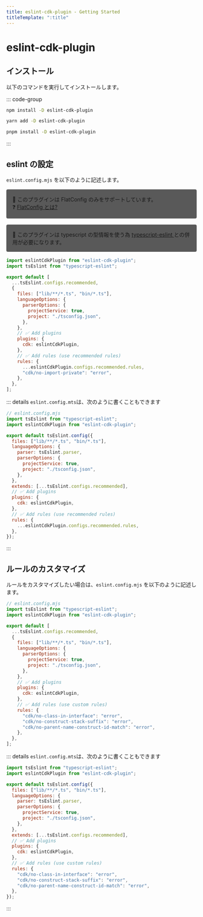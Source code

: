 ```yaml
---
title: eslint-cdk-plugin - Getting Started
titleTemplate: ":title"
---
```


# eslint-cdk-plugin

## インストール

以下のコマンドを実行してインストールします。

::: code-group

```sh [npm]
npm install -D eslint-cdk-plugin
```

```sh [yarn]
yarn add -D eslint-cdk-plugin
```

```sh [pnpm]
pnpm install -D eslint-cdk-plugin
```

:::

## eslint の設定

`eslint.config.mjs` を以下のように記述します。

<div style="margin-top:16px; margin-bottom:16px; background-color: #595959; padding: 16px;border-radius: 4px;">
  🚨 このプラグインは FlatConfig のみをサポートしています。
  <br />
  ❓  <a href="https://eslint.org/docs/latest/use/configure/configuration-files#configuration-file-formats">
    FlatConfig とは?
  </a>
</div>

<div style="margin-top:16px; margin-bottom:16px; background-color: #595959; padding: 16px;border-radius: 4px;">
  🚨 このプラグインは typescript の型情報を使う為
  <a href="https://typescript-eslint.io/getting-started">
    typescript-eslint
  </a>
  との併用が必要になります。
</div>

```js
import eslintCdkPlugin from "eslint-cdk-plugin";
import tsEslint from "typescript-eslint";

export default [
  ...tsEslint.configs.recommended,
  {
    files: ["lib/**/*.ts", "bin/*.ts"],
    languageOptions: {
      parserOptions: {
        projectService: true,
        project: "./tsconfig.json",
      },
    },
    // ✅ Add plugins
    plugins: {
      cdk: eslintCdkPlugin,
    },
    // ✅ Add rules (use recommended rules)
    rules: {
      ...eslintCdkPlugin.configs.recommended.rules,
      "cdk/no-import-private": "error",
    },
  },
];
```

::: details `eslint.config.mts`は、次のように書くこともできます

```js
// eslint.config.mjs
import tsEslint from "typescript-eslint";
import eslintCdkPlugin from "eslint-cdk-plugin";

export default tsEslint.config({
  files: ["lib/**/*.ts", "bin/*.ts"],
  languageOptions: {
    parser: tsEslint.parser,
    parserOptions: {
      projectService: true,
      project: "./tsconfig.json",
    },
  },
  extends: [...tsEslint.configs.recommended],
  // ✅ Add plugins
  plugins: {
    cdk: eslintCdkPlugin,
  },
  // ✅ Add rules (use recommended rules)
  rules: {
    ...eslintCdkPlugin.configs.recommended.rules,
  },
});
```

:::

## ルールのカスタマイズ

ルールをカスタマイズしたい場合は、`eslint.config.mjs` を以下のように記述します。

```js
// eslint.config.mjs
import tsEslint from "typescript-eslint";
import eslintCdkPlugin from "eslint-cdk-plugin";

export default [
  ...tsEslint.configs.recommended,
  {
    files: ["lib/**/*.ts", "bin/*.ts"],
    languageOptions: {
      parserOptions: {
        projectService: true,
        project: "./tsconfig.json",
      },
    },
    // ✅ Add plugins
    plugins: {
      cdk: eslintCdkPlugin,
    },
    // ✅ Add rules (use custom rules)
    rules: {
      "cdk/no-class-in-interface": "error",
      "cdk/no-construct-stack-suffix": "error",
      "cdk/no-parent-name-construct-id-match": "error",
    },
  },
];
```

::: details `eslint.config.mts`は、次のように書くこともできます

```js
import tsEslint from "typescript-eslint";
import eslintCdkPlugin from "eslint-cdk-plugin";

export default tsEslint.config({
  files: ["lib/**/*.ts", "bin/*.ts"],
  languageOptions: {
    parser: tsEslint.parser,
    parserOptions: {
      projectService: true,
      project: "./tsconfig.json",
    },
  },
  extends: [...tsEslint.configs.recommended],
  // ✅ Add plugins
  plugins: {
    cdk: eslintCdkPlugin,
  },
  // ✅ Add rules (use custom rules)
  rules: {
    "cdk/no-class-in-interface": "error",
    "cdk/no-construct-stack-suffix": "error",
    "cdk/no-parent-name-construct-id-match": "error",
  },
});
```

:::
